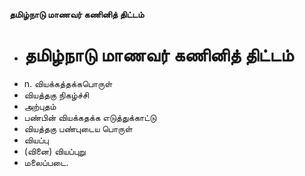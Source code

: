 **தமிழ்நாடு மாணவர் கணினித் திட்டம்**
- # தமிழ்நாடு மாணவர் கணினித் திட்டம்
- n. வியக்கத்தக்கபொருள்
- வியத்தகு நிகழ்ச்சி
- அற்புதம்
- பண்பின் வியக்கதக்க எடுத்துக்காட்டு
- வியத்தகு பண்புடைய பொருள்
- வியப்பு
- (வினை) வியப்புறு
- மலைப்படை.

